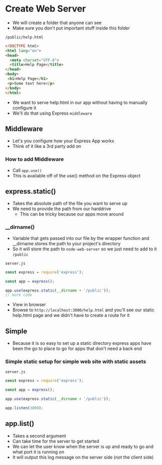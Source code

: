 # Create Web Server
* We will create a folder that anyone can see
* Make sure you don't put important stuff inside this folder

`/public/help.html`

```html
<!DOCTYPE html>
<html lang="en">
<head>
  <meta charset="UTF-8">
  <title>Help Page</title>
</head>
<body>
 <h1>Help Page</h1>
 <p>Some text here</p>
</body>
</html>
```

* We want to serve help.html in our app without having to manually configure it
* We'll do that using Express `middleware`

## Middleware
* Let's you configure how your Express App works
* Think of it like a 3rd party add on

### How to add Middleware
* Call `app.use()`
* This is available off of the use() method on the Express object

## express.static()
* Takes the absolute path of the file you want to serve up
* We need to provide the path from our harddrive
    - This can be tricky because our apps move around

### __dirname()
* Variable that gets passed into our file by the wrapper function and __dirname stores the path to your project's directory
* So it will store the path to `node-web-server` so we just need to add to it `/public`

`server.js`

```js
const express = require('express');

const app = express();

app.use(express.static(__dirname + '/public'));
// more code
```

* View in browser
* Browse to `http://localhost:3000/help.html` and you'll see our static help.html page and we didn't have to create a route for it

## Simple
* Because it is so easy to set up a static directory express apps have been the go to place to go for apps that don't need a back end

### Simple static setup for simple web site with static assets
`server.js`

```js
const express = require('express');

const app = express();

app.use(express.static(__dirname + '/public'));

app.listen(3000);
```

## app.list()
* Takes a second argument
* Can take time for the server to get started
* We can let the user know when the server is up and ready to go and what port it is running on
* It will output this log message on the server side (not the client side)




